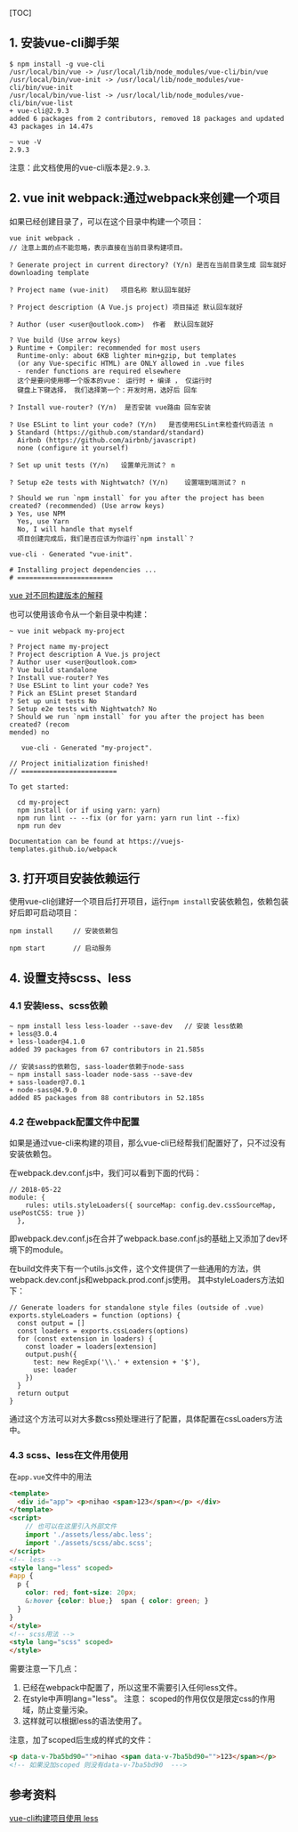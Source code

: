 [TOC]

## 1. 安装vue-cli脚手架

```
$ npm install -g vue-cli
/usr/local/bin/vue -> /usr/local/lib/node_modules/vue-cli/bin/vue
/usr/local/bin/vue-init -> /usr/local/lib/node_modules/vue-cli/bin/vue-init
/usr/local/bin/vue-list -> /usr/local/lib/node_modules/vue-cli/bin/vue-list
+ vue-cli@2.9.3
added 6 packages from 2 contributors, removed 18 packages and updated 43 packages in 14.47s

~ vue -V
2.9.3
```

注意：此文档使用的vue-cli版本是`2.9.3`.

## 2. vue init webpack:通过webpack来创建一个项目

如果已经创建目录了，可以在这个目录中构建一个项目：

```
vue init webpack .
// 注意上面的点不能忽略，表示直接在当前目录构建项目。

? Generate project in current directory? (Y/n) 是否在当前目录生成 回车就好
downloading template

? Project name (vue-init)	项目名称 默认回车就好

? Project description (A Vue.js project) 项目描述 默认回车就好

? Author (user <user@outlook.com>)	作者	默认回车就好

? Vue build (Use arrow keys)
❯ Runtime + Compiler: recommended for most users
  Runtime-only: about 6KB lighter min+gzip, but templates 
  (or any Vue-specific HTML) are ONLY allowed in .vue files 
  - render functions are required elsewhere
  这个是要问使用哪一个版本的vue： 运行时 + 编译 ， 仅运行时
  键盘上下键选择， 我们选择第一个：开发时用，选好后 回车
  
? Install vue-router? (Y/n)	 是否安装 vue路由 回车安装

? Use ESLint to lint your code? (Y/n)	是否使用ESLint来检查代码语法 n
❯ Standard (https://github.com/standard/standard)
  Airbnb (https://github.com/airbnb/javascript)
  none (configure it yourself)
  
? Set up unit tests (Y/n)	设置单元测试？ n

? Setup e2e tests with Nightwatch? (Y/n)	设置端到端测试？ n

? Should we run `npm install` for you after the project has been created? (recommended) (Use arrow keys)
❯ Yes, use NPM
  Yes, use Yarn
  No, I will handle that myself
  项目创建完成后，我们是否应该为你运行`npm install`？
  
vue-cli · Generated "vue-init".

# Installing project dependencies ...
# ========================
```

[vue 对不同构建版本的解释](https://cn.vuejs.org/v2/guide/installation.html#%E5%AF%B9%E4%B8%8D%E5%90%8C%E6%9E%84%E5%BB%BA%E7%89%88%E6%9C%AC%E7%9A%84%E8%A7%A3%E9%87%8A)



也可以使用该命令从一个新目录中构建：

```
~ vue init webpack my-project

? Project name my-project
? Project description A Vue.js project
? Author user <user@outlook.com>
? Vue build standalone
? Install vue-router? Yes
? Use ESLint to lint your code? Yes
? Pick an ESLint preset Standard
? Set up unit tests No
? Setup e2e tests with Nightwatch? No
? Should we run `npm install` for you after the project has been created? (recom
mended) no

   vue-cli · Generated "my-project".

// Project initialization finished!
// ========================

To get started:

  cd my-project
  npm install (or if using yarn: yarn)
  npm run lint -- --fix (or for yarn: yarn run lint --fix)
  npm run dev

Documentation can be found at https://vuejs-templates.github.io/webpack

```

## 3. 打开项目安装依赖运行

使用vue-cli创建好一个项目后打开项目，运行`npm install`安装依赖包，依赖包装好后即可启动项目：

```
npm install 	// 安装依赖包

npm start		// 启动服务
```

## 4. 设置支持scss、less

### 4.1 安装less、scss依赖

```
~ npm install less less-loader --save-dev	// 安装 less依赖
+ less@3.0.4
+ less-loader@4.1.0
added 39 packages from 67 contributors in 21.585s

// 安装sass的依赖包, sass-loader依赖于node-sass
~ npm install sass-loader node-sass --save-dev
+ sass-loader@7.0.1
+ node-sass@4.9.0
added 85 packages from 88 contributors in 52.185s
```

### 4.2 在webpack配置文件中配置

如果是通过vue-cli来构建的项目，那么vue-cli已经帮我们配置好了，只不过没有安装依赖包。

在webpack.dev.conf.js中，我们可以看到下面的代码：

```
// 2018-05-22
module: {
    rules: utils.styleLoaders({ sourceMap: config.dev.cssSourceMap, usePostCSS: true })
  },
```

即webpack.dev.conf.js在合并了webpack.base.conf.js的基础上又添加了dev环境下的module。

在build文件夹下有一个utils.js文件，这个文件提供了一些通用的方法，供webpack.dev.conf.js和webpack.prod.conf.js使用。 其中styleLoaders方法如下：

```
// Generate loaders for standalone style files (outside of .vue)
exports.styleLoaders = function (options) {
  const output = []
  const loaders = exports.cssLoaders(options)
  for (const extension in loaders) {
    const loader = loaders[extension]
    output.push({
      test: new RegExp('\\.' + extension + '$'),
      use: loader
    })
  }
  return output
}
```

通过这个方法可以对大多数css预处理进行了配置，具体配置在cssLoaders方法中。



### 4.3 scss、less在文件用使用

在`app.vue`文件中的用法

```html
<template>
  <div id="app"> <p>nihao <span>123</span></p> </div>
</template>
<script>
    // 也可以在这里引入外部文件
    import './assets/less/abc.less';	
    import './assets/scss/abc.scss';
</script>
<!-- less -->
<style lang="less" scoped>
#app {
  p {
    color: red; font-size: 20px;
    &:hover {color: blue;}  span { color: green; }
  }
}
</style>
<!-- scss用法 -->
<style lang="scss" scoped>
</style>
```

需要注意一下几点：

1. 已经在webpack中配置了，所以这里不需要引入任何less文件。
2. 在style中声明lang="less"。 注意： scoped的作用仅仅是限定css的作用域，防止变量污染。
3. 这样就可以根据less的语法使用了。

注意，加了scoped后生成的样式的文件：

```html
<p data-v-7ba5bd90="">nihao <span data-v-7ba5bd90="">123</span></p>
<!-- 如果没加scoped 则没有data-v-7ba5bd90  --->
```





## 参考资料

[vue-cli构建项目使用 less](http://www.cnblogs.com/zhuzhenwei918/p/6870340.html)

